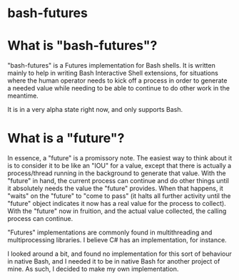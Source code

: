 # bash-futures

# What is "bash-futures"?
"bash-futures" is a Futures implementation for Bash shells. It is written mainly
to help in writing Bash Interactive Shell extensions, for situations where the
human operator needs to kick off a process in order to generate a needed value while
needing to be able to continue to do other work in the meantime.

It is in a very alpha state right now, and only supports Bash.


# What is a "future"?
In essence, a "future" is a promissory note.
The easiest way to think about it is to consider it to be like an "IOU" for
a value, except that there is actually a process/thread running in
the background to generate that value. With the "future" in hand,
the current process can continue and do other things until it absolutely
needs the value the "future" provides. When that happens, it "waits"
on the "future" to "come to pass" (it halts all further activity until
the "future" object indicates it now has a real value for the process to collect).
With the "future" now in fruition, and the actual value collected,
the calling process can continue.

"Futures" implementations are commonly found in multithreading and
multiprocessing libraries. I believe C# has an implementation, for
instance.

I looked around a bit, and found no implementation for this sort of behaviour
in native Bash, and I needed it to be in native Bash for another project of mine.
As such, I decided to make my own implementation.
